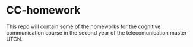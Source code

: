 # CC-homework

This repo will contain some of the homeworks for the cognitive communication course in the second year of the telecomunication master UTCN.